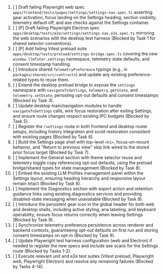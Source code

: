 1. [ ] Draft failing Playwright web spec `apps/frontend/tests/pages/settings/settings-nav.spec.ts` asserting gear activation, focus landing on the Settings heading, section visibility, telemetry default off, and axe checks against the Settings container.
2. [ ] [P] Draft failing Playwright Electron spec `apps/desktop/tests/e2e/settings/settings-nav.e2e.spec.ts` mirroring the web scenarios with the desktop test harness (Blocked by Task 1 for shared selector conventions).
3. [ ] [P] Add failing Vitest preload suite `apps/desktop/tests/preload/settings-bridge.spec.ts` covering the new `window.llmTutor.settings` namespace, telemetry state defaults, and consent timestamp handling.
4. [ ] Introduce shared `TelemetryPreference` typings (e.g., in `packages/shared/src/contracts`) and update any existing preference-related types to reuse them.
5. [ ] Extend the desktop preload bridge to expose the `settings` namespace with `navigateToSettings`, `telemetry.getState`, and `telemetry.setState`, persisting opt-out defaults and consent timestamps (Blocked by Task 3).
6. [ ] Update desktop main/navigation modules to handle `navigateToSettings` calls, wire focus restoration after exiting Settings, and ensure route changes respect existing IPC budgets (Blocked by Task 5).
7. [ ] Register the `/settings` route in both frontend and desktop router setups, including history integration and scroll restoration consistent with existing pages (Blocked by Task 6).
8. [ ] Build the Settings page shell with top-level `<h1>`, focus-on-mount behavior, and "Return to previous view" skip link wired to the stored prior focus target (Blocked by Task 7).
9. [ ] Implement the General section with theme selector reuse and telemetry toggle copy referencing opt-out defaults, using the preload bridge/shared types for state management (Blocked by Task 8).
10. [ ] Embed the existing LLM Profiles management panel within the Settings layout, ensuring heading hierarchy and responsive layout remain intact (Blocked by Task 8).
11. [ ] Implement the Diagnostics section with export action and retention guidance links using existing diagnostics services and providing disabled-state messaging when unavailable (Blocked by Task 8).
12. [ ] Introduce the persistent gear icon in the global header for both web and desktop shells, including active styling, aria labeling, and keyboard operability; ensure focus returns correctly when leaving Settings (Blocked by Task 9).
13. [ ] Synchronize telemetry preference persistence across renderer and backend contexts, guaranteeing opt-out defaults on first run and storing consent timestamps on opt-in (Blocked by Task 9).
14. [ ] Update Playwright test harness configuration (web and Electron) if needed to register the new specs and include axe scans for the Settings route (Blocked by Tasks 1-2).
15. [ ] Execute relevant unit and e2e test suites (Vitest preload, Playwright web, Playwright Electron) and resolve any remaining failures (Blocked by Tasks 4-14).

